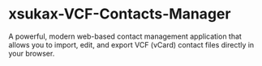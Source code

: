 # xsukax-VCF-Contacts-Manager
A powerful, modern web-based contact management application that allows you to import, edit, and export VCF (vCard) contact files directly in your browser.
